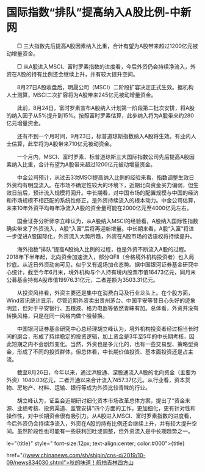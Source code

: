 # 国际指数“排队”提高纳入A股比例-中新网

　　□ 三大指数先后提高A股因素纳入比重，合计有望为A股带来超过1200亿元被动增量资金。

　　□ 从A股进入MSCI、富时罗素指数的进度看，今后外资仍会持续净流入，外资在A股的持有比例还会继续上升，并有较大提升空间。

　　8月27日A股收盘后，明晟公司（MSCI）二阶段扩容决定正式生效。据机构人士测算，MSCI二次扩容将为A股带来245亿元被动增量资金。

　　此前，8月24日，富时罗素宣布A股纳入计划第一阶段第二批次安排，将A股的纳入因子从5%提升到15%。按照富时罗素估算，此步纳入将为A股带来约280亿元增量资金。

　　还有不到一个月时间，9月23日，标普道琼斯指数纳入A股将生效。有业内人士估算，此举将为A股带来710亿元被动资金。

　　一个月内，MSCI、富时罗素、标普道琼斯三大国际指数公司先后提高A股因素纳入比重，合计有望为A股带来超过1200亿元被动增量资金。

　　中金公司预计，从过去3次MSCI提高纳入比例的经验来看，指数调整生效日外资均有明显流入。在市场不确定性较大的环境下，近期北向资金买力偏弱，但生效日前后，预计流入规模将回升。中长期看，对中国市场的配置规模与中国的经济和市场规模不相匹配的系统性修正，是外资持续流入的根本动力。中金公司估算，未来10年外资平均每年净流入A股的资金量可能在2000亿元至4000亿元左右。

　　国金证券分析师李立峰认为，从A股纳入MSCI的经验看，A股纳入国际性指数确实带来了外资流入，A股“入富”后将再迎新增量。中长期来看，A股“入富”将进一步促进A股国际化，外资流入大势所趋，外资在A股市场的话语权将持续提升。

　　海外指数“排队”提高A股纳入比例的过程，也是外资不断流入A股的过程。2018年下半年起，北向资金加速流入，部分QFII（合格境外机构投资者）也入局抄底。从近日外资动向可见，似乎又有返场加仓态势。据中国银河证券基金研究中心统计，截至今年6月末，境外机构与个人持有境内股票市值16473亿元，同月末公募基金持有A股市值19976.31亿元，二者差额为3503.31亿元。

　　从投资风格看，外资主要还是集中在消费白马及行业龙头上。在个股方面，Wind资讯统计显示，尽管近期外资卖出贵州茅台、中国平安等昔日心头好的迹象明显，但对于平安银行、五粮液、格力电器等依然青睐有加。总体看，外资并没有转换风格，只是在同一风格内做个股替换。

　　中国银河证券基金研究中心总经理胡立峰认为，境外机构投资者经过相当长时间的磨合，形成了持续稳定的投资逻辑，加上资金是3年至5年的中长期考核，因此短期之内不会剧烈变化。当然，外资也是多元化的，也有一些交易型、策略型资金，形成了不同的投资群体。但总体看，中长期价值投资、基本面投资还是占主流。

　　截至8月26日，今年以来，通过沪股通、深股通流入A股的北向资金（主要为外资）1040.03亿元，二者开通以来合计流入7457.37亿元。从行业看，资本货物、房地产、材料、运输、银行等成为外资比较青睐的行业。

　　胡立峰认为，证监会近期研讨细化资本市场改革总体方案，提出了“资金来源、业绩考核、投资渠道、监管安排”四个方面的工作，更加细化，更有针对性和操作性，对中长期资金很有吸引力。从A股进入MSCI、富时罗素指数的进度看，今后外资仍会持续净流入，外资在A股的持有比例还会继续上升，并有较大提升空间。虽然阶段性也可能有一些获利回吐或调整，但外资流入是中长期趋势之一。

le="{title}" style=" font-size:12px; text-align:center; color:#000">{title}

href="//www.chinanews.com/sh/shipin/cns-d/2019/10-09/news834030.shtml">秋的味道！航拍吉林四方山
